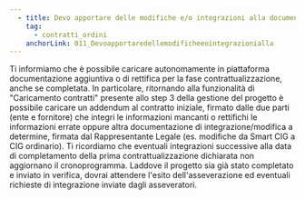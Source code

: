 ```yaml
---
  - title: Devo apportare delle modifiche e/o integrazioni alla documentazione relativa alla contrattualizzazione ma ho il cronoprogramma scaduto, come posso procedere?
    tag:
      - contratti_ordini
    anchorLink: 011_Devoapportaredellemodificheeointegrazionialla
---
```


Ti informiamo che è possibile caricare autonomamente in piattaforma documentazione aggiuntiva o di rettifica per la fase contrattualizzazione, anche se completata. In particolare, ritornando alla funzionalità di "Caricamento contratti" presente allo step 3 della gestione del progetto è possibile caricare un addendum al contratto iniziale, firmato dalle due parti (ente e fornitore) che integri le informazioni mancanti o rettifichi le informazioni errate oppure altra documentazione di integrazione/modifica a determine, firmata dal Rappresentante Legale (es. modifiche da Smart CIG a CIG ordinario).
Ti ricordiamo che eventuali integrazioni successive alla data di completamento della prima contrattualizzazione dichiarata non aggiornano il cronoprogramma.
Laddove il progetto sia già stato completato e inviato in verifica, dovrai attendere l'esito dell'asseverazione ed eventuali richieste di integrazione inviate dagli asseveratori.
